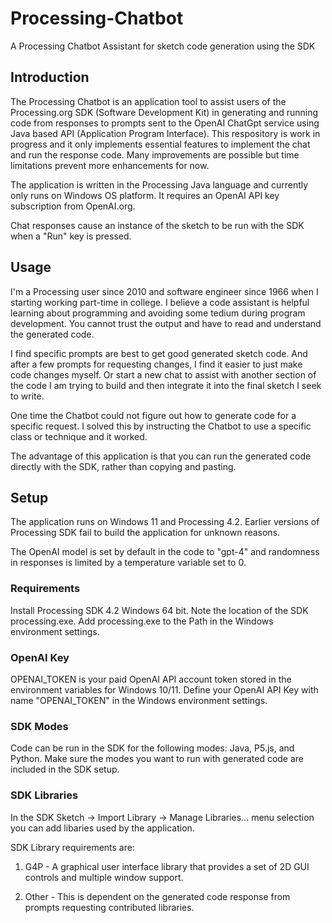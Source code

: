 # Processing-Chatbot
A Processing Chatbot Assistant for sketch code generation using the SDK

## Introduction
The Processing Chatbot is an application tool to assist users of the Processing.org SDK (Software Development Kit) 
in generating and running code from responses to
prompts sent to the OpenAI ChatGpt service using Java based API (Application Program Interface). 
This respository is work in progress and it only implements essential features to implement the chat
and run the response code. Many improvements are possible but time limitations prevent more enhancements for now.

The application is written in the Processing Java language and currently only runs on Windows OS platform. 
It requires an OpenAI API key subscription from OpenAI.org.

Chat responses cause an instance of the sketch to be run with the SDK when a "Run" key is pressed.

## Usage
I'm a Processing user since 2010 and software engineer since 1966 when I starting working part-time in college.
I believe a code assistant is helpful learning about programming and avoiding some tedium during program development.
You cannot trust the output and have to read and understand the generated code.

I find specific prompts are best to get good generated sketch code. And after a few prompts for requesting changes, I find it easier
to just make code changes myself. Or start a new chat to assist with another section of the code I am trying to build and
then integrate it into the final sketch I seek to write.

One time the Chatbot could not figure out how to generate code for a specific request. I solved this by
instructing the Chatbot to use a specific class or technique and it worked.

The advantage of this application is that you can run the generated code directly with the SDK, rather than copying and pasting.

## Setup
The application runs on Windows 11 and Processing 4.2. 
Earlier versions of Processing SDK fail to build the application for unknown reasons.

The OpenAI model is set by default in the code to "gpt-4" and 
randomness in responses is limited by a temperature variable set to 0.

### Requirements
Install Processing SDK 4.2 Windows 64 bit. Note the location of the SDK processing.exe.
Add processing.exe to the Path in the Windows environment settings.

### OpenAI Key
OPENAI_TOKEN is your paid OpenAI API account token stored in the environment variables for Windows 10/11.
Define your OpenAI API Key with name "OPENAI_TOKEN" in the Windows environment settings.

### SDK Modes
Code can be run in the SDK for the following modes: Java, P5.js, and Python.
Make sure the modes you want to run with generated code are included in the SDK setup.

### SDK Libraries 
In the SDK Sketch -> Import Library -> Manage Libraries... menu selection you can add libaries used by the application.

SDK Library requirements are:

1. G4P - A graphical user interface library that provides a set of 2D GUI controls and multiple window support.

2. Other - This is dependent on the generated code response from prompts requesting contributed libraries.

